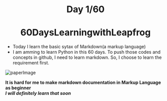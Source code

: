 
# <center> Day 1/60 </center> 

# <center> 60DaysLearningwithLeapfrog </center>

- Today I learn the basic sytax of Markdown(a markup language)
- I am amming to learn Python in this 60 days. To push those codes and concepts in github, I need to learn markdown. So, I choose to learn the requirement first.

![paperImage](Day1.jpg)

**It is hard for me to make markdown documentation in Markup Language as beginner**  
_**I will definitely learn that soon**_
